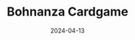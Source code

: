 ---
layout: post
title: "Bohnanza Cardgame"
date: 2024-04-13
category: project
redirect: https://gitlab.ethz.ch/ndickenmann/mr.beans-bohnanza
details:
  - "This is the first implementation for the  <a href='https://en.wikipedia.org/wiki/Bohnanza'>Bohnanza card game</a>."  
     
  - "• Set the requirement elicitation and the software design requirements for a newly implemented card game." 
  - "• Designed and Implemented frontend using the WxWidgets framework in C++"
  - "• Conceived a scheme to allow for interplayer trading of cards"
  - "• Debuged and maintained project using Git"
featured: true
---